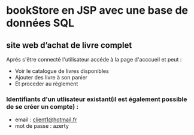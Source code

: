 # bookStore en JSP avec une base de données SQL
## site web d’achat de livre complet
Aprés s'être connecté l'utilisateur accéde à la page d'acccueil et peut  :
- Voir le catalogue de livres disponibles
- Ajouter des livre à son panier
- Et proceder au  règlement
### Identifiants d'un utlisateur existant(il est également possible de se créer un compte)  :
- email : client1@hotmail.fr
- mot de passe : azerty
